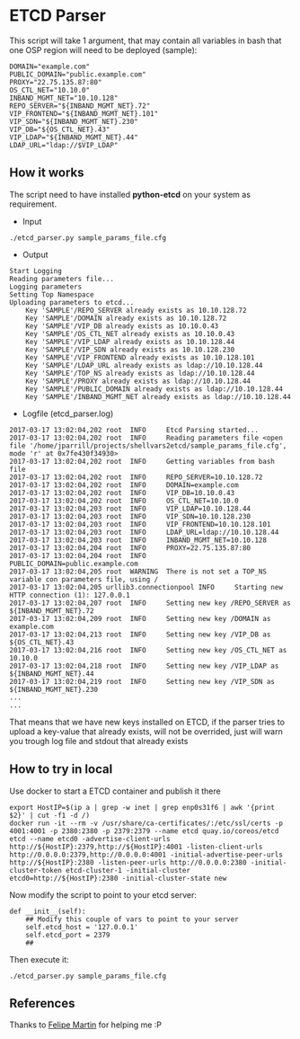 # ETCD Parser
This script will take 1 argument, that may contain all variables in bash that one OSP region will need to be deployed (sample):

```
DOMAIN="example.com"
PUBLIC_DOMAIN="public.example.com"
PROXY="22.75.135.87:80"
OS_CTL_NET="10.10.0"
INBAND_MGMT_NET="10.10.128"
REPO_SERVER="${INBAND_MGMT_NET}.72"
VIP_FRONTEND="${INBAND_MGMT_NET}.101"
VIP_SDN="${INBAND_MGMT_NET}.230"
VIP_DB="${OS_CTL_NET}.43"
VIP_LDAP="${INBAND_MGMT_NET}.44"
LDAP_URL="ldap://$VIP_LDAP"
```

## How it works
The script need to have installed **python-etcd** on your system as requirement.

- Input
```
./etcd_parser.py sample_params_file.cfg
```

- Output
```
Start Logging
Reading parameters file...
Logging parameters
Setting Top Namespace
Uploading parameters to etcd...
	Key 'SAMPLE'/REPO_SERVER already exists as 10.10.128.72
	Key 'SAMPLE'/DOMAIN already exists as 10.10.128.72
	Key 'SAMPLE'/VIP_DB already exists as 10.10.0.43
	Key 'SAMPLE'/OS_CTL_NET already exists as 10.10.0.43
	Key 'SAMPLE'/VIP_LDAP already exists as 10.10.128.44
	Key 'SAMPLE'/VIP_SDN already exists as 10.10.128.230
	Key 'SAMPLE'/VIP_FRONTEND already exists as 10.10.128.101
	Key 'SAMPLE'/LDAP_URL already exists as ldap://10.10.128.44
	Key 'SAMPLE'/TOP_NS already exists as ldap://10.10.128.44
	Key 'SAMPLE'/PROXY already exists as ldap://10.10.128.44
	Key 'SAMPLE'/PUBLIC_DOMAIN already exists as ldap://10.10.128.44
	Key 'SAMPLE'/INBAND_MGMT_NET already exists as ldap://10.10.128.44
```

- Logfile (etcd_parser.log)
```
2017-03-17 13:02:04,202 root  INFO     Etcd Parsing started...
2017-03-17 13:02:04,202 root  INFO     Reading parameters file <open file '/home/jparrill/projects/shellvars2etcd/sample_params_file.cfg', mode 'r' at 0x7fe430f34930>
2017-03-17 13:02:04,202 root  INFO     Getting variables from bash file
2017-03-17 13:02:04,202 root  INFO     REPO_SERVER=10.10.128.72
2017-03-17 13:02:04,202 root  INFO     DOMAIN=example.com
2017-03-17 13:02:04,202 root  INFO     VIP_DB=10.10.0.43
2017-03-17 13:02:04,202 root  INFO     OS_CTL_NET=10.10.0
2017-03-17 13:02:04,203 root  INFO     VIP_LDAP=10.10.128.44
2017-03-17 13:02:04,203 root  INFO     VIP_SDN=10.10.128.230
2017-03-17 13:02:04,203 root  INFO     VIP_FRONTEND=10.10.128.101
2017-03-17 13:02:04,203 root  INFO     LDAP_URL=ldap://10.10.128.44
2017-03-17 13:02:04,203 root  INFO     INBAND_MGMT_NET=10.10.128
2017-03-17 13:02:04,204 root  INFO     PROXY=22.75.135.87:80
2017-03-17 13:02:04,204 root  INFO     PUBLIC_DOMAIN=public.example.com
2017-03-17 13:02:04,205 root  WARNING  There is not set a TOP_NS variable con parameters file, using /
2017-03-17 13:02:04,205 urllib3.connectionpool INFO     Starting new HTTP connection (1): 127.0.0.1
2017-03-17 13:02:04,207 root  INFO     Setting new key /REPO_SERVER as ${INBAND_MGMT_NET}.72
2017-03-17 13:02:04,209 root  INFO     Setting new key /DOMAIN as example.com
2017-03-17 13:02:04,213 root  INFO     Setting new key /VIP_DB as ${OS_CTL_NET}.43
2017-03-17 13:02:04,216 root  INFO     Setting new key /OS_CTL_NET as 10.10.0
2017-03-17 13:02:04,218 root  INFO     Setting new key /VIP_LDAP as ${INBAND_MGMT_NET}.44
2017-03-17 13:02:04,219 root  INFO     Setting new key /VIP_SDN as ${INBAND_MGMT_NET}.230
...
...
```

That means that we have new keys installed on ETCD, if the parser tries to upload a key-value that already exists, will not be overrided, just will warn you trough log file and stdout that already exists

## How to try in local
Use docker to start a ETCD container and publish it there
```
export HostIP=$(ip a | grep -w inet | grep enp0s31f6 | awk '{print $2}' | cut -f1 -d /)
docker run -it --rm -v /usr/share/ca-certificates/:/etc/ssl/certs -p 4001:4001 -p 2380:2380 -p 2379:2379 --name etcd quay.io/coreos/etcd etcd --name etcd0 -advertise-client-urls http://${HostIP}:2379,http://${HostIP}:4001 -listen-client-urls http://0.0.0.0:2379,http://0.0.0.0:4001 -initial-advertise-peer-urls http://${HostIP}:2380 -listen-peer-urls http://0.0.0.0:2380 -initial-cluster-token etcd-cluster-1 -initial-cluster etcd0=http://${HostIP}:2380 -initial-cluster-state new
```

Now modify the script to point to your etcd server:
```
def __init__(self):
    ## Modify this couple of vars to point to your server
    self.etcd_host = '127.0.0.1'
    self.etcd_port = 2379
    ##
```

Then execute it:
```
./etcd_parser.py sample_params_file.cfg
```

## References
Thanks to [Felipe Martin](https://github.com/fmartingr) for helping me :P
